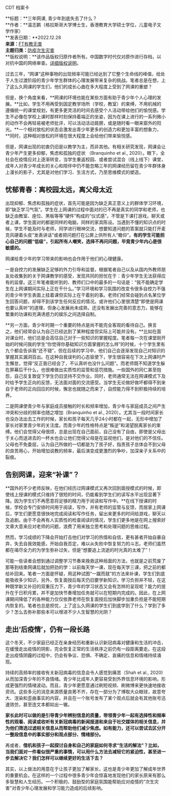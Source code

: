CDT 档案卡

**标题：**三年网课, 青少年到底失去了什么？  
**作者：**温志鹏（格拉斯哥大学博士生，香港教育大学硕士学位，儿童电子文学作家）  
**发表日期：**2022.12.28  
**来源：**[FT有教无类](https://mp.weixin.qq.com/s/1BG7zQMh1xqfNMYpeQghQQ)  
**主题归类：**[防疫次生灾害](https://chinadigitaltimes.net/chinese/tag/%E9%98%B2%E7%96%AB%E6%AC%A1%E7%94%9F%E7%81%BE%E5%AE%B3)  
**版权说明：**该作品版权归原作者所有。中国数字时代仅对原作进行存档，以对抗中国的网络审查。[详细版权说明](https://chinadigitaltimes.net/chinese/copyright)。

过去三年，“网课”这种事物的出现频率可能已经达到了它整个生命线的峰值，给处于人生过渡阶段的青少年学生群体的心理发展带来复杂的挑战。笔者总是在想，上了这么久网课的学生们，他们的成长心曲在多大程度上受到了网课的重塑？

但是，换个角度来看，**网课的环境也能在某些方面有助于青少年个人心理的发展。**比如，学生不用再受到固定教学场所（学校，教室）的束缚，不用机械的遵循统一的课堂规划，有更多更灵活的时间去感受个人活动带给他们的愉悦感。学生不必像在学校上课时那样时刻保持着端正的坐姿，因为在课上进行的一系列微小的动作不会再轻易被老师批评，可以活动活动肩膀，或是随时看一眼来窗外的阳光。**一个相对放松的状态会激发出青少年更多的创造力和更加丰富的想象力，**同时，这种相对放松的环境在很大程度上会给他们带来愉悦感。

但是，网课出现的初衷仍旧是以教学为主，而非其他。有相关研究发现，网课会让青少年产生更多抑郁，焦虑和孤独的症状 （Branquinho et al., 2020）。眼下，全社会在疫情应对上逐渐转变，当学生重返校园、或者尝试混合（线上线下）课堂，成年人对青少年成长的关心和陪伴中仍不能忽略三年的网课经历留在青少年群体身上漫长的影子，尤其是对他们学习、生活方式，乃至思维模式的塑造。

## **忧郁青春：离校园太远，离父母太近**

出现抑郁、焦虑和孤独的症状，首先可能是因为缺乏真正意义上的群体学习环境，即“缺乏学习气氛”。学生在上网课的过程中面对的已不再是真实的同学和老师，也缺乏由教室、座位、黑板等等“硬件”构成的“仪式感”。不管是下课打游戏，聊天或者上课，学生面对的都是同样的电脑，同样的家具陈设。当遇到不懂的知识点的时候，学生不能及时与老师，同学进行眼神交流，想要知道问题的答案就只能打开麦克风硬着头皮“发表讲话”或者把问题打在公屏上供所有人“瞻仰”。**有的学生可能担心自己的问题“低级”，引起所有人嘲笑，选择不再问问题，毕竟青少年内心是很敏感的。**

网课给青少年的学习带来的影响也会作用于他们的心理健康。

一是自控力的发展缺乏足够的外力引导和监督。根据笔者自己以及从国内外教师朋友处收集到的关于网课教学的感受，发现共同的担忧在于：青少年学生无法获得应有的监督。这三年笔者能听到的、教师们口中的最多的一句话是：“我不能确定学生在上网课期间实际上正在干什么。”学习环境和学习氛围的改变令很多自控力不强的青少年学生表面上挂着课但实际上在干着别的事。老师们经常会碰到点名某位学生回答问题，却得不到该学生任何反应的情况。或许他们心里很清楚“即使是网课也要认真听”的道理，但身心发展尚未成熟，还没有发展出完善的意志力，能够在繁重的功课和充满诱惑力的娱乐之间选择自制。

**另一方面，青少年时期一个重要的特点是尚不能完全客观的看待自己。换言之，他们经常会认为自己已经达到了某种程度但实际上可能并没有。**比如在面对课业时，他们总是会高估自己对于一些知识的掌握程度。笔者每一次在课堂刚开始的时候问我的学生“你觉得你基础知识方面掌握的怎么样”的时候，十个学生里有九个都会告诉我“还不错”，但在后续的学习中，他们自己会逐渐发现自己对知识的掌握其实漏洞百出。在这种自我误判的心态驱使下，学生很容易在下次上网课时产生懈怠，觉得“反正我已经会了，不认真听也没什么问题”。而老师既不知道学生躲在屏幕后干什么，也很难做出实质性的监管和惩罚措施。一些国外的同仁甚至抱怨，自己反复敦促下学生仍旧坚持不交作业。同时，老师通常无法在网课模式下及时给予学生正向的反馈，无法面对面的交流感受。当学生无论做好做坏都得不到来自于老师的正向回应的时候，懈怠也就随之而来了，自控能力得不到积极持续的培养。

二是网课使青少年与家庭成员接触的时长和频率增加，青少年与家庭成员之间产生冲突和分歧的频率也随之增加（Branquinho et al., 2020）。尤其当一段时间家长也没办法出去工作的时候，家长和孩子每天几乎24小时都在一起，无形中增加了家长对家里青少年的关注度。而青少年的性格特点是“叛逆”和渴望脱离家长的束缚。他们会觉得父母很烦，总是出现在自己面前，自己没有了自由，即使是父母出于关心而送进去的一杯水也会让他们觉得父母是在监视他们，是对他们的不信任。父母也不免委屈，认为自己所做的一切都是为了孩子好，指责孩子总体会不到父母的良苦用心，开始增加说教的频率，最后演变成更激烈的争吵，加深亲子关系中的裂痕。

## **告别网课，迎来“补课”？**

**国外的不少老师反映，在他们经历过网课模式又再次回到面授模式的时候，即使线上授课的模式只维持了很短的时间，仍能看到学生们的读写水平出现显著下降。因为学生们不再愿意将足够的精力用于阅读和写作中。**在线下授课的时候，学校会专门安排时间用于阅读，写作，并有老师的监管与反馈，而居家上网课后，学生们更愿意很快地完成阅读和写作任务，留出来更多的时间给游戏，聊天以及追剧。由于不会再有人实质性的检查阅读的情况，学生们更多地是在网上搜索好文章大意来应对老师的问题，浪费了用来独立思考和处理问题的思维过程。

然而，学习成绩的下降会开始打击他们对学习的热情和自信，更有甚者开始自暴自弃，失去自我效能感，开始自我否定，难以从失败中恢复努力的斗志。老师们虽然都在竭尽全力的为学生弥补过失，但是“想要追上流逝的时光真的太难了”！

可能一些读者会想到通过调整学习节奏来挽救这种局面的方法，也就是之前荒废了那等到结束网课后就加把劲的学：以前每天学一课，现在每天学三课，把之前的都给补回来。笔者一方面是怀疑，用这种试图“一蹴而就”的方法来补课，学生们到底能吸收多少知识，另外，恢复面授后每天仍旧要学新知识，学习负担并不轻，在这种既学新又补旧的双重压力下，青少年的学习状态又会有怎样的呈现呢？能力的提升在于日积月累，并不是加快节奏增加任务就可以在短期内完成的。因此，在上网课期间降低了的各种能力仅仅依靠老师在恢复面授后加快脚步加重负担是不能短期内恢复的。笔者也总是担忧，上了这么久网课的学生们到底学到了什么？学到了多少？怎么去弥补那些本可以增进不少人生智慧的光阴？

## **走出‘后疫情’，仍有一段长路**

这个冬天，不少家庭已经正在亲身经历和重新认识新冠病毒对健康和生活的冲击，在缓慢走出疫情的阴影，完全恢复正常的生活秩序之前仍有一段距离要走。在这段走出疫情阴霾的过程中，仍会有争议、恐惧、不确定、哀痛的信息和情绪持续涌现。

持续的高频率的接收有关新冠病毒的信息会令人感觉到痛苦（Shah et al., 2020)从而加深青少年的不良情绪。青少年比成年人更容易受到外界信息环境的影响，形成更强烈的情绪波动。而且，青少年更愿意通过刷短视频、刷微博来更快速地接收资讯。这些多元的消息来源质量良莠不齐，存在一部分为了博取大众眼球，故意夸大、渲染和歪曲事实的内容，并且在一个账号发布了某个观点后就会有其他账号迅速效仿，甚至连文本都如出一辙。

**家长此时可以做的是引导青少年辨别信息的质量，带领青少年一起有选择性和频率性的观看、阅读或收听有关新冠病毒的新闻报道和来自于社交媒体的相关信息，并为他们筛选过滤相关信息从而帮助他们减少焦虑。如有能力，还可以尝试去区分开一整段信息中的事实部分和观点部分、情绪部分。**

再或者，**借机和孩子一起探讨自身和自己的家庭如何寻求“生活的解法”？比如，当我们面对一件看似很严重的事情，可以用什么方法去减轻它的紧迫性，甚至进一步去解决它？我们怎样可以继续更好的生活下去？**

其实，以上做法的用意在于让孩子更加了解家长，这也是青少年更加了解成年世界的重要机会。在这样的一个过程中很多青少年会惊喜地发现他们的家长原来有那么多智慧和人生经历。一个积极的、鼓励型的家庭氛围能帮助应对疫情的“次生灾害”对青少年心理发展和学习能力造成的后续影响。